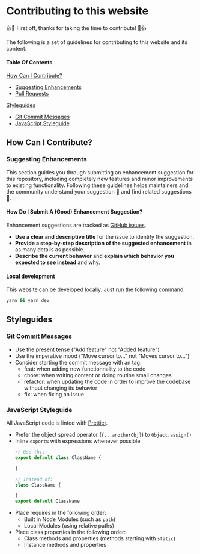 # Contributing to this website

:+1::tada: First off, thanks for taking the time to contribute! :tada::+1:

The following is a set of guidelines for contributing to this website and its content.

#### Table Of Contents

[How Can I Contribute?](#how-can-i-contribute)

* [Suggesting Enhancements](#suggesting-enhancements)
* [Pull Requests](#pull-requests)

[Styleguides](#styleguides)

* [Git Commit Messages](#git-commit-messages)
* [JavaScript Styleguide](#javascript-styleguide)

## How Can I Contribute?

### Suggesting Enhancements

This section guides you through submitting an enhancement suggestion for this repository, including
completely new features and minor improvements to existing functionality. Following these guidelines
helps maintainers and the community understand your suggestion :pencil: and find related suggestions
:mag_right:.

#### How Do I Submit A (Good) Enhancement Suggestion?

Enhancement suggestions are tracked as [GitHub issues](https://guides.github.com/features/issues/).

* **Use a clear and descriptive title** for the issue to identify the suggestion.
* **Provide a step-by-step description of the suggested enhancement** in as many details as
  possible.
* **Describe the current behavior** and **explain which behavior you expected to see instead** and
  why.

#### Local development

This website can be developed locally. Just run the following command:

```bash
yarn && yarn dev
```

## Styleguides

### Git Commit Messages

* Use the present tense ("Add feature" not "Added feature")
* Use the imperative mood ("Move cursor to..." not "Moves cursor to...")
* Consider starting the commit message with an tag:
  * feat: when adding new functionnality to the code
  * chore: when writing content or doing routine small changes
  * refactor: when updating the code in order to improve the codebase without changing its behavior
  * fix: when fixing an issue

### JavaScript Styleguide

All JavaScript code is linted with [Prettier](https://prettier.io/).

* Prefer the object spread operator (`{...anotherObj}`) to `Object.assign()`
* Inline `export`s with expressions whenever possible
  ```js
  // Use this:
  export default class ClassName {

  }

  // Instead of:
  class ClassName {

  }
  export default ClassName
  ```
* Place requires in the following order:
  * Built in Node Modules (such as `path`)
  * Local Modules (using relative paths)
* Place class properties in the following order:
  * Class methods and properties (methods starting with `static`)
  * Instance methods and properties
